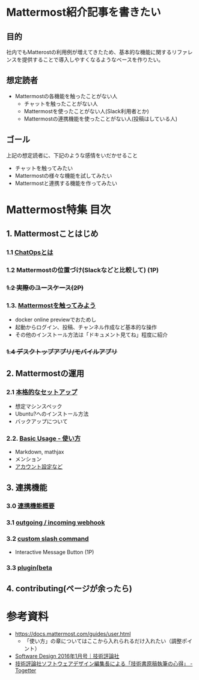 # Mattermost紹介記事を書きたい

## 目的
社内でもMatterostの利用例が増えてきたため、基本的な機能に関するリファレンスを提供することで導入しやすくなるようなベースを作りたい。

## 想定読者
* Mattermostの各機能を触ったことがない人
  * チャットを触ったことがない人
  * Mattermostを使ったことがない人(Slack利用者とか)
  * Mattermostの連携機能を使ったことがない人(投稿はしている人)

## ゴール
上記の想定読者に、下記のような感情をいだかせること
* チャットを触ってみたい
* Mattermostの様々な機能を試してみたい
* Mattermostと連携する機能を作ってみたい

# Mattermost特集 目次

## 1. Mattermostことはじめ

### 1.1 [ChatOpsとは](./docs/1_Introduction/1.1_WhatsMattermost.md)
### 1.2 Mattermostの位置づけ(Slackなどと比較して) (1P)
### ~~1.2 実際のユースケース(2P)~~

### 1.3. [Mattermostを触ってみよう](./docs/1_Introduction/1.x_GettingStarted.md)
* docker online previewでおためし
* 起動からログイン、投稿、チャンネル作成など基本的な操作
* その他のインストール方法は「ドキュメント見てね」程度に紹介

### ~~1.4 デスクトップアプリ/モバイルアプリ~~

## 2. Mattermostの運用

### 2.1 [本格的なセットアップ](./docs/2_Usage/2.x_Setup.md)
* 想定マシンスペック
* Ubuntu?へのインストール方法
* バックアップについて

### 2.2. [Basic Usage - 使い方](./docs/2_Usage/2.x_posts.md)

* Markdown, mathjax
* メンション
* [アカウント設定など](./docs/2_Usage/2.x_settings.md)

## 3. 連携機能

### 3.0 [連携機能概要](./docs/3_Advanced/3.0_integrations.md)
### 3.1 [outgoing / incoming webhook](./docs/3_Advanced/3.1_webhook.md)

### 3.2 [custom slash command](./docs/3_Advanced/3.2_slash_command.md)
* Interactive Message Button (1P)
### 3.3 [plugin(beta](./docs/3_Advanced/3.3_plugin.md)

## 4. contributing(ページが余ったら)

# 参考資料
* https://docs.mattermost.com/guides/user.html
  * 「使い方」の章についてはここから入れられるだけ入れたい（調整ポイント）
* [Software Design 2016年1月号｜技術評論社](http://gihyo.jp/magazine/SD/archive/2016/201601)
* [技術評論社ソフトウェアデザイン編集長による「技術書原稿執筆の心得」 \- Togetter](https://togetter.com/li/835478)

